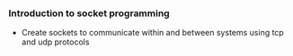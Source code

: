 ### Introduction to socket programming
* Create sockets to communicate within and between systems using tcp and udp protocols